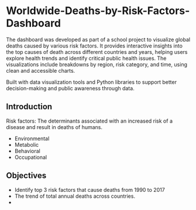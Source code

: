# Worldwide-Deaths-by-Risk-Factors-Dashboard
The dashboard was developed as part of a school project to visualize global deaths caused by various risk factors. It provides interactive insights into the top causes of death across different countries and years, helping users explore health trends and identify critical public health issues. The visualizations include breakdowns by region, risk category, and time, using clean and accessible charts.

Built with data visualization tools and Python libraries to support better decision-making and public awareness through data.

## Introduction
Risk factors: The determinants associated with an increased risk of a disease and result in deaths of humans.
- Environmental
- Metabolic
- Behavioral
- Occupational

## Objectives
- Identify top 3 risk factors that cause deaths from 1990 to 2017
- The trend of total annual deaths across countries.
- 
